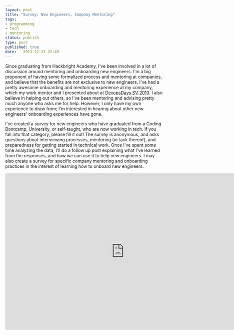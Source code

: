 ```yaml
---
layout: post
title: "Survey: New Engineers, Company Mentoring" 
tags:
- programming
- tech
- mentoring
status: publish 
type: post
published: true 
date:   2013-12-31 22:49
---
```

Since graduating from Hackbright Academy, I've been involved in a lot of discussion around mentoring and onboarding new engineers. I'm a big proponent of having some formalized process and mentoring at companies, and believe that the benefits are not exclusive to new engineers. I've had a pretty awesome onboarding and mentoring experience at my company, which my work mentor and I presented about at [DevopsDays SV 2013](http://vimeo.com/album/2435220/video/69084514). I also believe in helping out others, so I've been mentoring and advising pretty much anyone who asks me for help. However, I only have my own experience to draw from; I'm interested in hearing about other new engineers' onboarding experiences have gone. 

I've created a survey for new engineers who have graduated from a Coding Bootcamp, University, or self-taught, who are now working in tech. If you fall into that category, please fill it out! The survey is anonymous, and asks questions about interviewing processes, mentoring (or lack thereof), and preparedness for getting started in technical work. Once I've spent some time analyzing the data, I'll do a follow up post explaining what I've learned from the responses, and how we can use it to help new engineers. I may also create a survey for specific company mentoring and onboarding practices in the interest of learning how to onboard new engineers.

<div class="embedded_form"><iframe src="https://docs.google.com/forms/d/1t5CkzcSzW8ChsOf9q4CCTZnsuaGzfPmjMWz-_mkRE6I/viewform?embedded=true" width="760" height="500" frameborder="0" marginheight="0" marginwidth="0">Loading...</iframe></div>